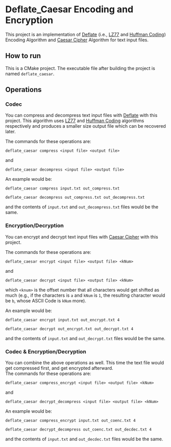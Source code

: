 # Deflate_Caesar Encoding and Encryption
This project is an implementation of [Deflate](https://en.wikipedia.org/wiki/Deflate#Encoder/compressor) 
(i.e., [LZ77](https://en.wikipedia.org/wiki/LZ77_and_LZ78) and [Huffman Coding](https://en.wikipedia.org/wiki/Huffman_coding)) Encoding Algorithm and 
[Caesar Cipher](https://en.wikipedia.org/wiki/Caesar_cipher) Algorithm for text input files. 

## How to run
This is a CMake project. The executable file after building the project is named `deflate_caesar`.

## Operations

### Codec
You can compress and decompress text input files with [Deflate](https://en.wikipedia.org/wiki/Deflate#Encoder/compressor) with this project.
This algorithm uses [LZ77](https://en.wikipedia.org/wiki/LZ77_and_LZ78) and [Huffman Coding](https://en.wikipedia.org/wiki/Huffman_coding) algorithms respectively and produces a smaller size output file which can be recovered later.

The commands for these operations are:

    deflate_caesar compress <input file> <output file>

and

    deflate_caesar decompress <input file> <output file>


An example would be:

    deflate_caesar compress input.txt out_compress.txt

    deflate_caesar decompress out_compress.txt out_decompress.txt

and the contents of `input.txt` and `out_decompress.txt` files would be the same.

### Encryption/Decryption
You can encrypt and decrypt text input files with [Caesar Cipher](https://en.wikipedia.org/wiki/Caesar_cipher) with this project.

The commands for these operations are:

    deflate_caesar encrypt <input file> <output file> <kNum>

and

    deflate_caesar decrypt <input file> <output file> <kNum>

which `<knum>` is the offset number that all characters would get shifted as much
(e.g., if the characters is `a` and `kNum` is `1`, the resulting character would be `b`, whose ASCII Code is `kNum` more).

An example would be:

    deflate_caesar encrypt input.txt out_encrypt.txt 4

    deflate_caesar decrypt out_encrypt.txt out_decrypt.txt 4

and the contents of `input.txt` and `out_decrypt.txt` files would be the same.

### Codec & Encryption/Decryption
You can combine the above operations as well. This time the text file would get compressed first, and get encrypted afterward.  
The commands for these operations are:

    deflate_caesar compress_encrypt <input file> <output file> <kNum>

and

    deflate_caesar decrypt_decompress <input file> <output file> <kNum>

An example would be:

    deflate_caesar compress_encrypt input.txt out_coenc.txt 4

    deflate_caesar decrypt_decompress out_coenc.txt out_decdec.txt 4

and the contents of `input.txt` and `out_decdec.txt` files would be the same.
